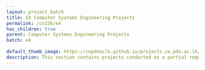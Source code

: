 ```yaml
---
layout: project_batch
title: E4 Computer Systems Engineering Projects
permalink: /co326/e4
has_children: true
parent: Computer Systems Engineering Projects
batch: e4
    
default_thumb_image: https://cepdnaclk.github.io/projects.ce.pdn.ac.lk/data/categories/co326/thumbnail.jpg
description: This section contains projects conducted as a partial requirement to complete the course CO326. The timeline for the project is semester 6 (second semester of the third year) of the undergraduate. The main objective of this is to give students a hand on experience of Industrial Communication Networks.
---
```


